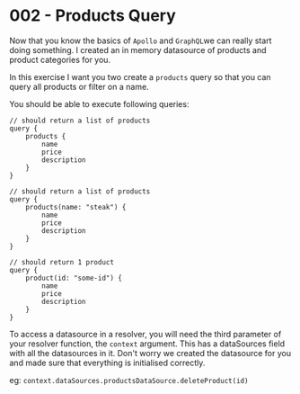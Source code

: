 # 002 - Products Query

Now that you know the basics of `Apollo` and `GraphQL`we can really start doing something.
I created an in memory datasource of products and product categories for you.

In this exercise I want you two create a `products` query so that you can query all products or filter on a name.

You should be able to execute following queries:


```gql
// should return a list of products
query {
    products {
        name
        price
        description
    }
}
```

```gql
// should return a list of products
query {
    products(name: "steak") {
        name
        price
        description
    }
}
```

```gql
// should return 1 product
query {
    product(id: "some-id") {
        name
        price
        description
    }
}
```

To access a datasource in a resolver, you will need the third parameter of your resolver function, the `context` argument.
This has a dataSources field with all the datasources in it. Don't worry we created the datasource for you and made sure that everything is initialised correctly.

eg: `context.dataSources.productsDataSource.deleteProduct(id)`